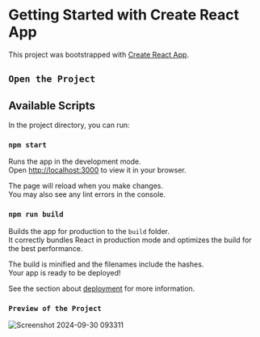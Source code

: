 # Getting Started with Create React App

This project was bootstrapped with [Create React App](https://github.com/facebook/create-react-app).

## `Open the Project`   

## Available Scripts

In the project directory, you can run:

### `npm start`

Runs the app in the development mode.\
Open [http://localhost:3000](http://localhost:3000) to view it in your browser.

The page will reload when you make changes.\
You may also see any lint errors in the console.

### `npm run build`

Builds the app for production to the `build` folder.\
It correctly bundles React in production mode and optimizes the build for the best performance.

The build is minified and the filenames include the hashes.\
Your app is ready to be deployed!

See the section about [deployment](https://facebook.github.io/create-react-app/docs/deployment) for more information.



### `Preview of the Project`

![Screenshot 2024-09-30 093311](https://github.com/user-attachments/assets/66e8577a-35ab-42fb-843a-b80b9317b355)
